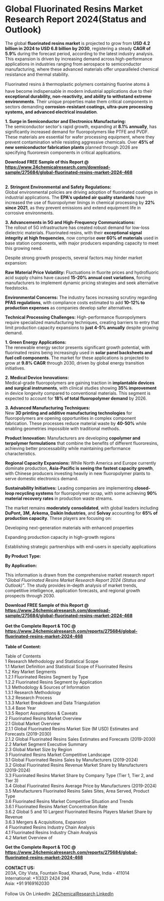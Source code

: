 <h1>Global Fluorinated Resins Market Research Report 2024(Status and Outlook)</h1><p>The global <strong>fluorinated resins market</strong> is projected to grow from <strong>USD 4.2 billion in 2024 to USD 6.8 billion by 2030</strong>, registering a steady <strong>CAGR of 5.9%</strong> during the forecast period, according to the latest industry analysis. This expansion is driven by increasing demand across high-performance applications in industries ranging from aerospace to semiconductor manufacturing, where these advanced materials offer unparalleled chemical resistance and thermal stability.</p><p>Fluorinated resins â thermoplastic polymers containing fluorine atoms â have become indispensable in modern industrial applications due to their <strong>exceptional durability, non-reactivity, and ability to withstand extreme environments</strong>. Their unique properties make them critical components in sectors demanding <strong>corrosion-resistant coatings, ultra-pure processing systems, and advanced electrical insulation</strong>.</p><p><strong>1. Surge in Semiconductor and Electronics Manufacturing:</strong><br>
The semiconductor sector's rapid growth, expanding at <strong>8.1% annually</strong>, has significantly increased demand for fluoropolymers like PTFE and PVDF. These materials are essential for wafer processing equipment, where they prevent contamination while resisting aggressive chemicals. Over <strong>45% of new semiconductor fabrication plants</strong> planned through 2026 are specifying fluororesin components in critical applications.</p><div><b>Download FREE Sample of this Report @ 
            <a href="https://www.24chemicalresearch.com/download-sample/275684/global-fluorinated-resins-market-2024-468">
            https://www.24chemicalresearch.com/download-sample/275684/global-fluorinated-resins-market-2024-468</a></b></div><br><p><strong>2. Stringent Environmental and Safety Regulations:</strong><br>
Global environmental policies are driving adoption of fluorinated coatings in industrial applications. The <strong>EPA's updated air quality standards</strong> have increased the use of fluoropolymer linings in chemical processing by <strong>22% since 2021</strong>, as they prevent emissions and extend equipment life in corrosive environments.</p><p><strong>3. Advancements in 5G and High-Frequency Communications:</strong><br>
The rollout of 5G infrastructure has created robust demand for low-loss dielectric materials. Fluorinated resins, with their <strong>exceptional signal integrity at high frequencies</strong>, now comprise <strong>over 60% of materials</strong> used in base station components, with major producers expanding capacity to meet this growing need.</p><p>Despite strong growth prospects, several factors may hinder market expansion:</p><p><strong>Raw Material Price Volatility:</strong> Fluctuations in fluorite prices and hydrofluoric acid supply chains have caused <strong>15-20% annual cost variations</strong>, forcing manufacturers to implement dynamic pricing strategies and seek alternative feedstocks.</p><p><strong>Environmental Concerns:</strong> The industry faces increasing scrutiny regarding <strong>PFAS regulations</strong>, with compliance costs estimated to add <strong>10-12% to production expenses</strong> as companies develop safer alternatives.</p><p><strong>Technical Processing Challenges:</strong> High-performance fluoropolymers require specialized manufacturing techniques, creating barriers to entry that limit production capacity expansions to <strong>just 4-5% annually</strong> despite growing demand.</p><p><strong>1. Green Energy Applications:</strong><br>
The renewable energy sector presents significant growth potential, with fluorinated resins being increasingly used in <strong>solar panel backsheets and fuel cell components</strong>. The market for these applications is projected to grow at <strong>9.8% CAGR</strong> through 2030, driven by global energy transition initiatives.</p><p><strong>2. Medical Device Innovations:</strong><strong> </strong><br>
Medical-grade fluoropolymers are gaining traction in <strong>implantable devices and surgical instruments</strong>, with clinical studies showing <strong>35% improvement</strong> in device longevity compared to conventional materials. This segment is expected to account for <strong>18% of total fluoropolymer demand</strong> by 2026.</p><p><strong>3. Advanced Manufacturing Techniques:</strong><br>
New <strong>3D printing and additive manufacturing technologies</strong> for fluoropolymers are opening opportunities in complex component fabrication. These processes reduce material waste by <strong>40-50%</strong> while enabling geometries impossible with traditional methods.</p><p><strong>Product Innovation:</strong> Manufacturers are developing <strong>copolymer and terpolymer formulations</strong> that combine the benefits of different fluororesins, achieving better processability while maintaining performance characteristics.</p><p><strong>Regional Capacity Expansions:</strong> While North America and Europe currently dominate production, <strong>Asia-Pacific is seeing the fastest capacity growth</strong>, with Chinese producers investing heavily in new fluoropolymer plants to serve domestic electronics demand.</p><p><strong>Sustainability Initiatives:</strong> Leading companies are implementing <strong>closed-loop recycling systems</strong> for fluoropolymer scrap, with some achieving <strong>90% material recovery rates</strong> in production waste streams.</p><p>The market remains <strong>moderately consolidated</strong>, with global leaders including <strong>DuPont, 3M, Arkema, Daikin Industries</strong>, and <strong>Solvay</strong> accounting for <strong>65% of production capacity</strong>. These players are focusing on:</p><p>Developing next-generation materials with enhanced properties</p><p>Expanding production capacity in high-growth regions</p><p>Establishing strategic partnerships with end-users in specialty applications</p><p><strong>By Product Type:</strong></p><p><strong>By Application:</strong></p><p>This information is drawn from the comprehensive market research report <em>"Global Fluorinated Resins Market Research Report 2024 (Status and Outlook)"</em>. The study provides in-depth analysis of market trends, competitive intelligence, application forecasts, and regional growth prospects through 2030.</p><div><b>Download FREE Sample of this Report @ 
            <a href="https://www.24chemicalresearch.com/download-sample/275684/global-fluorinated-resins-market-2024-468">
            https://www.24chemicalresearch.com/download-sample/275684/global-fluorinated-resins-market-2024-468</a></b></div><br><div><b>Get the Complete Report & TOC @ 
            <a href="https://www.24chemicalresearch.com/reports/275684/global-fluorinated-resins-market-2024-468">
            https://www.24chemicalresearch.com/reports/275684/global-fluorinated-resins-market-2024-468</a></b></div><br>
            <b>Table of Content:</b><p>Table of Contents<br />
1 Research Methodology and Statistical Scope<br />
1.1 Market Definition and Statistical Scope of Fluorinated Resins<br />
1.2 Key Market Segments<br />
1.2.1 Fluorinated Resins Segment by Type<br />
1.2.2 Fluorinated Resins Segment by Application<br />
1.3 Methodology & Sources of Information<br />
1.3.1 Research Methodology<br />
1.3.2 Research Process<br />
1.3.3 Market Breakdown and Data Triangulation<br />
1.3.4 Base Year<br />
1.3.5 Report Assumptions & Caveats<br />
2 Fluorinated Resins Market Overview<br />
2.1 Global Market Overview<br />
2.1.1 Global Fluorinated Resins Market Size (M USD) Estimates and Forecasts (2019-2030)<br />
2.1.2 Global Fluorinated Resins Sales Estimates and Forecasts (2019-2030)<br />
2.2 Market Segment Executive Summary<br />
2.3 Global Market Size by Region<br />
3 Fluorinated Resins Market Competitive Landscape<br />
3.1 Global Fluorinated Resins Sales by Manufacturers (2019-2024)<br />
3.2 Global Fluorinated Resins Revenue Market Share by Manufacturers (2019-2024)<br />
3.3 Fluorinated Resins Market Share by Company Type (Tier 1, Tier 2, and Tier 3)<br />
3.4 Global Fluorinated Resins Average Price by Manufacturers (2019-2024)<br />
3.5 Manufacturers Fluorinated Resins Sales Sites, Area Served, Product Type<br />
3.6 Fluorinated Resins Market Competitive Situation and Trends<br />
3.6.1 Fluorinated Resins Market Concentration Rate<br />
3.6.2 Global 5 and 10 Largest Fluorinated Resins Players Market Share by Revenue<br />
3.6.3 Mergers & Acquisitions, Expansion<br />
4 Fluorinated Resins Industry Chain Analysis<br />
4.1 Fluorinated Resins Industry Chain Analysis<br />
4.2 Market Overview of</p><div><b>Get the Complete Report & TOC @ 
            <a href="https://www.24chemicalresearch.com/reports/275684/global-fluorinated-resins-market-2024-468">
            https://www.24chemicalresearch.com/reports/275684/global-fluorinated-resins-market-2024-468</a></b></div><br><b>CONTACT US:</b><br>
            203A, City Vista, Fountain Road, Kharadi, Pune, India - 411014<br>
            International: +1(332) 2424 294<br>
            Asia: +91 9169162030 <br><br>
            Follow Us On LinkedIn: <a href="https://www.linkedin.com/company/24chemicalresearch/">24ChemicalResearch LinkedIn</a>